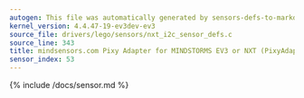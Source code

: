 ```yaml
---
autogen: This file was automatically generated by sensors-defs-to-markdown.py
kernel_version: 4.4.47-19-ev3dev-ev3
source_file: drivers/lego/sensors/nxt_i2c_sensor_defs.c
source_line: 343
title: mindsensors.com Pixy Adapter for MINDSTORMS EV3 or NXT (PixyAdapter)
sensor_index: 53
---
```


{% include /docs/sensor.md %}
